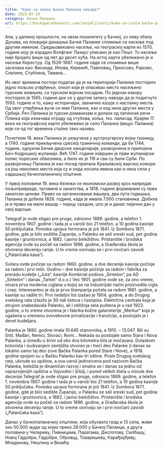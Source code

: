 ```yaml
---
title: "Како се звала Бачка Паланка некада?"
date: 2025-07-10
category: Бачка Паланка
url: https://backapalankavesti.com/zanimljivosti/kako-se-zvala-backa-palanka-nekada/
---
```


Али, у далекој прошлости, на овом локалитету у Бачкој, уз леву обалу Дунава, на локацији данашње Бачке Паланке спомиње се насеље под другим именом. Средњовековно насеље, на геограској карти из 1570. године коју је израдио Волфганг Лазиус уписано је као Пешт. То насеље није бројало више од пет до десет кућа. На истој карти убележено је и насеље Керестур. Од 1526-1687. године овде се спомиње више заселака као: Висинда, Илова, Керекић, Павловац, Пркосово, Рајково, Слатине, Стублина, Тамана…

Из овог времена постоји податак да је на територији Паланке постојало једно пољско утврђење, опкоп који је опасивао место насељено турским живљем, са турском војном посадом. По једном извору постојало је 1565. године док се у другом запису наводи да је подигнуто 1593. године и то, кажу историчари, званично казује о настанку места. Од овог утврђења вуче се име Паланка, као и код низа других места у Србији. Реч Паланка је турски романизам и долази од латинске речи Планка која изначава ограду од стубова, коља, ткз. палисад. Крајем 17. века на географској карти убележено је село Паланка (вицус Паланка) које се од тог времена стално тако назива.

Почетком 18. века Паланка је укључена у аустроугарску војну границу, а 1740. године прикључена среској граничној команди, да би 1744. године, одлуком Бечке дворске канцеларије, развојачена и припојена Бач-бодрошкој жупанији. Већ 1747. године извршен је први жупанијски попис пореских обвезника, а било их је 119 и сви су били Срби. По развојачењу Паланка је као посед припала Краљевској варској комори са још неколико места која су и онда носила имена као и нека села у садашњој бачкопаланачкој општини.

У првој половини 19. века бележи се економски развој кроз напредак пољопривреде, трговине и занатства, а 1818. године формирани су први занатски цехови. Право на организовање вашара, два пута годишње, Паланка је добила 1826. године, када је имала 7.500 становника. Добила је и право на мали вашар – пијацу средом, што је и данас пијачни дан у овој вароши.

Telegraf je ovde stigao pre pruge, odnosno 1889. godine, a telefon 1. novembra 1907. godine i tada je u varoši bio 21 telefon, a 10 godina kasnije 50 priključaka. Poreska uprava formirana je još 1841. Iz Sombora 1871. godine, gde je bilo sedište Županije, u Palanku se seli sreski sud, pet godina kasnije i gruntovnica, a 1882. i javno beležištvo. Pristanište i brodska agencija ovde su počeli sa radom 1896. godine, a Građanska škola je otvorena deceniju ranije. U to vreme osnivaju se i prvi novčani zavodi („Palančaka kasa“).

Svilara ovde počinje sa radom 1860. godine, a dve decenije kasnije počinje sa radom i prvi mlin. Godinu – dve kasnije počinje sa radom i fabrika za preradu kudelje („Juta“, kasnije Kombinat podova „Sintelon“, pa AD „Sintelon“ i danas „Tarket“ d.o.o.) Već 1901. godine ovde se, za ono vreme, otvara prva moderna ciglana u kojoj se na industrijski način proizvodila cigla i crep. Interesantno je da je prva štamparija počela sa radom 1881. godine, a kasnije su radile tri. Prvi nedeljni list izašao je 1904. godine, a do Drugog svetskog rata izlazilo je 30-tak listova i časopisa. Električna centrala koja je strujom snabedavala Palanku, ali i obližnja sela puštena je u rad 1923. godine, u to vreme otvorena je i fabrika kožne galaneterije „Merkur“ koja je ugašena u vremenu ovovekovne privatizacije i tranzicije, a postojalo je i devet kudeljara.

Palanka je 1880. godine imala 10.645 stanovnika, a 1910. – 13.047. Bili su Srbi, Mađari, Nemci, Slovaci, Romi… Nekada su postojale samo Stara i Nova Palanka, a između u širini od oko dva kilometra bila je močavara. Dolaskom kolonista i isušivanjem zemljišta stvoren je i treći deo Palanke (i danas se lokalno samo taj deo zove Bačka Palanka pored Stare i Nove), a 1918. godine spojeni su u Bačku Palanku kao tri oštine. Posle Drugog svetskog rata, ukinute su opštine, a ova varoš jedinstvena pod nazivom Bačka Palanka, beležila je dinamičan razvoj i smatra se i danas za jednu od najrazvijenijih opština u Vojvodini i Srbiji, i pored velikih šteta u minule dve decenije.Telegraf je ovde stigao pre pruge, odnosno 1889. godine, a telefon 1. novembra 1907. godine i tada je u varoši bio 21 telefon, a 10 godina kasnije 50 priključaka. Poreska uprava formirana je još 1841. Iz Sombora 1871. godine, gde je bilo sedište Županije, u Palanku se seli sreski sud, pet godina kasnije i gruntovnica, a 1882. i javno beležištvo. Pristanište i brodska agencija ovde su počeli sa radom 1896. godine, a Građanska škola je otvorena deceniju ranije. U to vreme osnivaju se i prvi novčani zavodi („Palančaka kasa“).

Данас у бачкопаланачкој општини, која обухвата град и 13 села, живи око 50.000 људи од којих преко 28.000 у Бачкој Паланци, а друга половина у Челареву, Пивницама, Парагама, Деспотову, Силбашу, Новој Гајдобри, Гајдобри, Обровцу, Товаришеву, Карађорђеву, Младенову, Нештину и Визићу.
